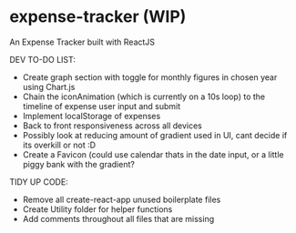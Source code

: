 # expense-tracker (WIP)
An Expense Tracker built with ReactJS

DEV TO-DO LIST:

- Create graph section with toggle for monthly figures in chosen year using Chart.js
- Chain the iconAnimation (which is currently on a 10s loop) to the timeline of expense user input and submit
- Implement localStorage of expenses
- Back to front responsiveness across all devices
- Possibly look at reducing amount of gradient used in UI, cant decide if its overkill or not :D
- Create a Favicon (could use calendar thats in the date input, or a little piggy bank with the gradient?

TIDY UP CODE: 

- Remove all create-react-app unused boilerplate files
- Create Utility folder for helper functions
- Add comments throughout all files that are missing
